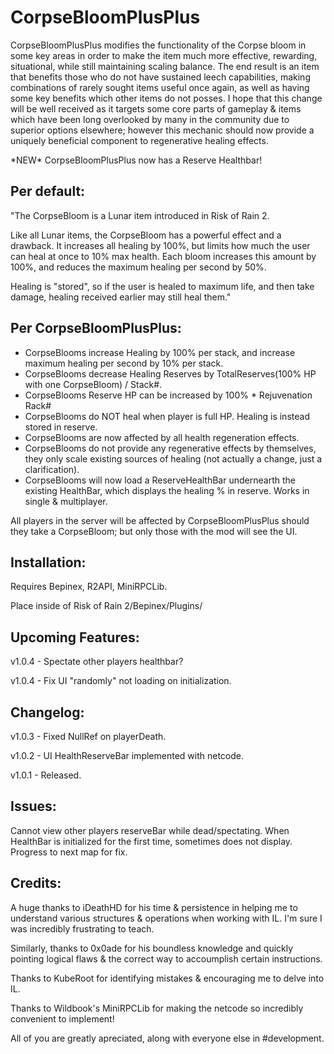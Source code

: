# CorpseBloomPlusPlus
CorpseBloomPlusPlus modifies the functionality of the Corpse bloom in some key areas in order to make the item much more effective, rewarding, situational, while still maintaining scaling balance.
The end result is an item that benefits those who do not have sustained leech capabilities, making combinations of rarely sought items useful once again, as well as having some key benefits which other items do not posses.
I hope that this change will be well received as it targets some core parts of gameplay & items which have been long overlooked by many in the community due to superior options elsewhere; however this mechanic should now provide a uniquely beneficial component to regenerative healing effects.

\*NEW\* CorpseBloomPlusPlus now has a Reserve Healthbar!

## Per default: 

"The CorpseBloom is a Lunar item introduced in Risk of Rain 2.

Like all Lunar items, the CorpseBloom has a powerful effect and a drawback. It increases all healing by 100%, but limits how much the user can heal at once to 10% max health. Each bloom increases this amount by 100%, and reduces the maximum healing per second by 50%.

Healing is "stored", so if the user is healed to maximum life, and then take damage, healing received earlier may still heal them."

## Per CorpseBloomPlusPlus:

* CorpseBlooms increase Healing by 100% per stack, and increase maximum healing per second by 10% per stack.
* CorpseBlooms decrease Healing Reserves by TotalReserves(100% HP with one CorpseBloom) / Stack#.
* CorpseBlooms Reserve HP can be increased by 100% \* Rejuvenation Rack#
* CorpseBlooms do NOT heal when player is full HP. Healing is instead stored in reserve.
* CorpseBlooms are now affected by all health regeneration effects.
* CorpseBlooms do not provide any regenerative effects by themselves, they only scale existing sources of healing (not actually a change, just a clarification).
* CorpseBlooms will now load a ReserveHealthBar undernearth the existing HealthBar, which displays the healing % in reserve. Works in single & multiplayer.

All players in the server will be affected by CorpseBloomPlusPlus should they take a CorpseBloom; but only those with the mod will see the UI.

## Installation:

Requires Bepinex, R2API, MiniRPCLib.

Place inside of Risk of Rain 2/Bepinex/Plugins/

## Upcoming Features:

v1.0.4 - Spectate other players healthbar?

v1.0.4 - Fix UI "randomly" not loading on initialization.

## Changelog:
v1.0.3 - Fixed NullRef on playerDeath.

v1.0.2 - UI HealthReserveBar implemented with netcode.

v1.0.1 - Released.

## Issues:

Cannot view other players reserveBar while dead/spectating.
When HealthBar is initialized for the first time, sometimes does not display. Progress to next map for fix.

## Credits:

A huge thanks to iDeathHD for his time & persistence in helping me to understand various structures & operations when working with IL. I'm sure I was incredibly frustrating to teach.

Similarly, thanks to 0x0ade for his boundless knowledge and quickly pointing logical flaws & the correct way to accoumplish certain instructions.

Thanks to KubeRoot for identifying mistakes & encouraging me to delve into IL.

Thanks to Wildbook's MiniRPCLib for making the netcode so incredibly convenient to implement!

All of you are greatly apreciated, along with everyone else in #development.
